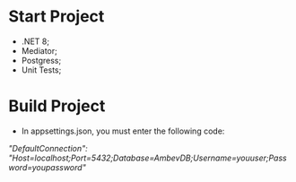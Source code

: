 # Start Project #

- .NET 8;
- Mediator;
- Postgress;
- Unit Tests;

# Build Project #

- In appsettings.json, you must enter the following code:

*"DefaultConnection": "Host=localhost;Port=5432;Database=AmbevDB;Username=youuser;Password=youpassword"*


  
